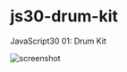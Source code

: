 # js30-drum-kit
 JavaScript30 01: Drum Kit

![screenshot](https://yishuenlo.github.io/js30-drum-kit/screenshot.png "Logo Title Text 1")
